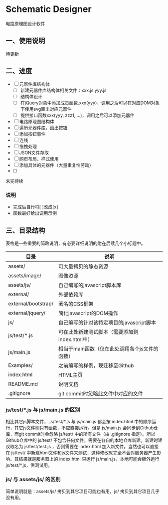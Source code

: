 # Schematic Designer

电路原理图设计软件

## 一、使用说明

待更新

## 二、进度

- [ ] 元器件库结构体
  - [ ] 新建元器件库结构体相关文件：xxx.js yyy.js
  - [ ] 结构体设计
  - [ ] 在jQuery对象中添加成员函数.xxx(yyy)，调用之后可以在对应DOM对象下使用svg画出对应元器件
  - [ ] 提供接口函数xxx(yyy, zzz1, ...)，调用之后可以添加元器件
- [ ] 电路原理图结构体
- [ ] 遍历元器件库，画出按钮
- [ ] 添加按钮事件
- [ ] 连线
- [ ] 拖拽处理
- [ ] JSON文件存取
- [ ] 网页布局、样式使用
- [ ] 添加具体的元器件（大量重复性劳动）
- [ ] 
未完待续

### 说明

- 完成后自行将\[ \]改成\[x\]
- 函数最好给出调用示例

## 三、目录结构

表格是一些重要的简略说明，有必要详细说明的附在后续几个小标题中。

| 目录 | 说明 |
| --- | --- |
| assets/ | 可大量拷贝的静态资源 |
| assets/image/ | 图像资源 |
| assets/js/ | 自己编写的javascript脚本库 |
| external/ | 外部依赖库 |
| external/bootstrap/ | 著名的CSS框架 |
| external/jquery/ | 简化javascript的DOM操作 |
| js/ | 自己编写的针对该特定项目的javascript脚本 |
| js/test/\*.js | 可在此处新建测试脚本（需要添加到index.html中） |
| js/main.js | 相当于main函数（仅在此处调用各个js文件的函数） |
| Examples/ | 之前编写的样例，现迁移至Github |
| index.html | HTML主页 |
| README.md | 说明文档 |
| .gitignore | git commit时忽略此文件中对应的文件 |

### js/test/\*.js 与 js/main.js 的区别

相比其它js脚本文件， js/test/\*.js 与 js/main.js 都会按 index.html 中的顺序运行，其它js文件则只有函数，不应直接运行。但是 js/main.js 会同步到Github仓库，而git commit时会忽略 js/test/ 中的所有文件（由 .gitignore 指定）。所以Github仓库中的 js/test/ 不包含任何文件，需要在各自的本地仓库新建。新建时建议取名为 js/test/test.js ，否则需要在 index.html 加入新文件。当然也可以直接在 js/test/ 中新建html文件和js文件来测试，这种修改就完全不会对服务器产生影响。其结果就是服务器上的 index.html 只运行 js/main.js，本地可能会额外运行 js/test/\*.js，供测试用。

### js/ 与 assets/js/ 的区别

简单说明就是：assets/js/ 拷贝到其它项目可能也有用，js/ 拷贝到其它项目几乎没有用。

